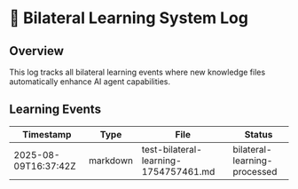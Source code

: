# 🧠 Bilateral Learning System Log

## Overview
This log tracks all bilateral learning events where new knowledge files automatically enhance AI agent capabilities.

## Learning Events
| Timestamp | Type | File | Status |
|-----------|------|------|--------|
2025-08-09T16:37:42Z | markdown | test-bilateral-learning-1754757461.md | bilateral-learning-processed
